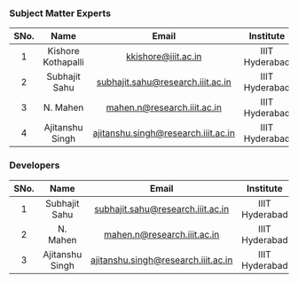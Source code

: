 ### Subject Matter Experts

| SNo. | Name | Email | Institute | ID |
| :---: | :---: | :---: | :---: | :---: |
| 1 | Kishore Kothapalli | kkishore@iiit.ac.in | IIIT Hyderabad | KishoreKothapalliIIITH |
| 2 | Subhajit Sahu | subhajit.sahu@research.iiit.ac.in | IIIT Hyderabad | wolfram77 |
| 3 | N. Mahen | mahen.n@research.iiit.ac.in | IIIT Hyderabad | tempmn |
| 4 | Ajitanshu Singh | ajitanshu.singh@research.iiit.ac.in | IIIT Hyderabad | ajitanshu19 |


### Developers

| SNo. | Name | Email | Institute | ID |
| :---: | :---: | :---: | :---: | :---: |
| 1 | Subhajit Sahu | subhajit.sahu@research.iiit.ac.in | IIIT Hyderabad | wolfram77 |
| 2 | N. Mahen | mahen.n@research.iiit.ac.in | IIIT Hyderabad | tempmn |
| 3 | Ajitanshu Singh | ajitanshu.singh@research.iiit.ac.in | IIIT Hyderabad | ajitanshu19 |
